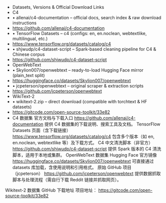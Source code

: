 - Datasets, Versions & Official Download Links
- C4
- • allenai/c4-documentation – official docs, search index & raw download instructions
- https://github.com/allenai/c4-documentation
- • TensorFlow Datasets – c4 (configs: en, en.noclean, webtextlike, multilingual, etc.)
- https://www.tensorflow.org/datasets/catalog/c4
- • shjwudp/c4-dataset-script – Spark-based cleaning pipeline for C4 & Chinese corpus
- https://github.com/shjwudp/c4-dataset-script
- OpenWebText
- • Skylion007/openwebtext – ready-to-load Hugging Face mirror (plain_text split)
- https://huggingface.co/datasets/Skylion007/openwebtext
- • jcpeterson/openwebtext – original scraper & extraction scripts
- https://github.com/jcpeterson/openwebtext
- WikiText-2
- • wikitext-2.zip – direct download (compatible with torchtext & HF datasets)
- https://gitcode.com/open-source-toolkit/33e82
- C4 数据集
官方文档与下载入口
https://github.com/allenai/c4-documentation
提供 C4 数据集的下载说明、搜索工具及文档。
TensorFlow Datasets 页面（含下载链接）
https://www.tensorflow.org/datasets/catalog/c4
包含多个版本（如 en, en.noclean, webtextlike 等）及下载方式。
C4 中文清洗脚本（非官方）
https://github.com/shjwudp/c4-dataset-script
提供 Spark 版本的 C4 清洗脚本，适用于本地或集群。
OpenWebText 数据集
Hugging Face 官方镜像
https://huggingface.co/datasets/Skylion007/openwebtext
可直接通过 datasets 库加载，含使用说明和引用格式。
原始 GitHub 项目（jcpeterson）
https://github.com/jcpeterson/openwebtext
提供数据抓取脚本与处理流程（需自行下载 Reddit 链接并抓取网页）。

Wikitext-2 数据集 GitHub 下载地址
项目地址：
https://gitcode.com/open-source-toolkit/33e82
